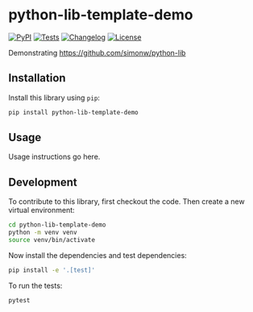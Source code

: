 # python-lib-template-demo

[![PyPI](https://img.shields.io/pypi/v/python-lib-template-demo.svg)](https://pypi.org/project/python-lib-template-demo/)
[![Tests](https://github.com/simonw/python-lib-template-demo/actions/workflows/test.yml/badge.svg)](https://github.com/simonw/python-lib-template-demo/actions/workflows/test.yml)
[![Changelog](https://img.shields.io/github/v/release/simonw/python-lib-template-demo?include_prereleases&label=changelog)](https://github.com/simonw/python-lib-template-demo/releases)
[![License](https://img.shields.io/badge/license-Apache%202.0-blue.svg)](https://github.com/simonw/python-lib-template-demo/blob/main/LICENSE)

Demonstrating https://github.com/simonw/python-lib

## Installation

Install this library using `pip`:
```bash
pip install python-lib-template-demo
```
## Usage

Usage instructions go here.

## Development

To contribute to this library, first checkout the code. Then create a new virtual environment:
```bash
cd python-lib-template-demo
python -m venv venv
source venv/bin/activate
```
Now install the dependencies and test dependencies:
```bash
pip install -e '.[test]'
```
To run the tests:
```bash
pytest
```
